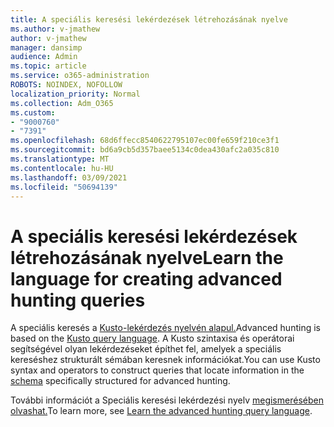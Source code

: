 ```yaml
---
title: A speciális keresési lekérdezések létrehozásának nyelve
ms.author: v-jmathew
author: v-jmathew
manager: dansimp
audience: Admin
ms.topic: article
ms.service: o365-administration
ROBOTS: NOINDEX, NOFOLLOW
localization_priority: Normal
ms.collection: Adm_O365
ms.custom:
- "9000760"
- "7391"
ms.openlocfilehash: 68d6ffecc8540622795107ec00fe659f210ce3f1
ms.sourcegitcommit: bd6a9cb5d357baee5134c0dea430afc2a035c810
ms.translationtype: MT
ms.contentlocale: hu-HU
ms.lasthandoff: 03/09/2021
ms.locfileid: "50694139"
---
```

# <a name="learn-the-language-for-creating-advanced-hunting-queries"></a><span data-ttu-id="ecb70-102">A speciális keresési lekérdezések létrehozásának nyelve</span><span class="sxs-lookup"><span data-stu-id="ecb70-102">Learn the language for creating advanced hunting queries</span></span>

<span data-ttu-id="ecb70-103">A speciális keresés a [Kusto-lekérdezés nyelvén alapul.](https://go.microsoft.com/fwlink/?linkid=2144620)</span><span class="sxs-lookup"><span data-stu-id="ecb70-103">Advanced hunting is based on the [Kusto query language](https://go.microsoft.com/fwlink/?linkid=2144620).</span></span> <span data-ttu-id="ecb70-104">A Kusto szintaxisa és operátorai segítségével olyan [](https://go.microsoft.com/fwlink/?linkid=2144621) lekérdezéseket építhet fel, amelyek a speciális kereséshez strukturált sémában keresnek információkat.</span><span class="sxs-lookup"><span data-stu-id="ecb70-104">You can use Kusto syntax and operators to construct queries that locate information in the [schema](https://go.microsoft.com/fwlink/?linkid=2144621) specifically structured for advanced hunting.</span></span>

<span data-ttu-id="ecb70-105">További információt a Speciális keresési lekérdezési nyelv [megismerésében olvashat.](https://go.microsoft.com/fwlink/?linkid=2144518)</span><span class="sxs-lookup"><span data-stu-id="ecb70-105">To learn more, see [Learn the advanced hunting query language](https://go.microsoft.com/fwlink/?linkid=2144518).</span></span>

